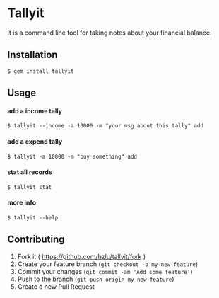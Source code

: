 # Tallyit

It is a command line tool for taking notes about your financial balance.

## Installation

    $ gem install tallyit

## Usage

#### add a income tally

    $ tallyit --income -a 10000 -m "your msg about this tally" add

#### add a expend tally

    $ tallyit -a 10000 -m "buy something" add

#### stat all records

    $ tallyit stat

#### more info

    $ tallyit --help

## Contributing

1. Fork it ( https://github.com/hzlu/tallyit/fork )
2. Create your feature branch (`git checkout -b my-new-feature`)
3. Commit your changes (`git commit -am 'Add some feature'`)
4. Push to the branch (`git push origin my-new-feature`)
5. Create a new Pull Request

